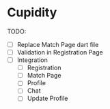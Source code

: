 # Cupidity

TODO:
- [ ] Replace Match Page dart file
- [ ] Validation in Registration Page
- [ ] Integration
    - [ ] Registration
    - [ ] Match Page
    - [ ] Profile
    - [ ] Chat
    - [ ] Update Profile
